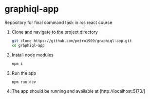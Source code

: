 # graphiql-app

Repository for final command task in rss react course

1. Clone and navigate to the project directory

   ```sh
   git clone https://github.com/petro1909/graphiql-app.git
   cd graphiql-app
   ```

2. Install node modules

   ```sh
   npm i
   ```

3. Run the app

   ```sh
   npm run dev
   ```

4. The app should be running and available at [http://localhost:5173/]
